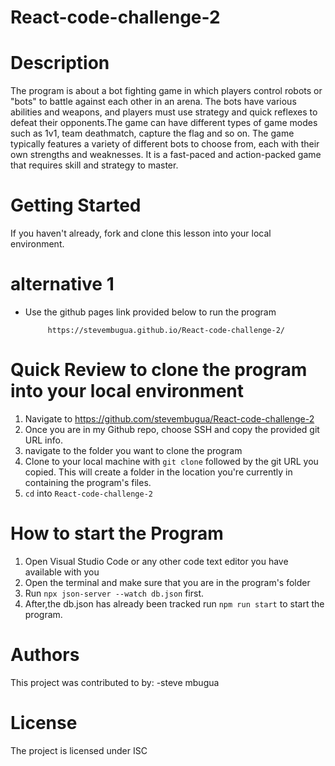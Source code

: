 # React-code-challenge-2

# Description

The program is about a bot fighting game in which players control robots or "bots" to battle against each other in an arena. The bots have various abilities and weapons, and players must use strategy and quick reflexes to defeat their opponents.The game can have different types of game modes such as 1v1, team deathmatch, capture the flag and so on. The game typically features a variety of different bots to choose from, each with their own strengths and weaknesses. It is a fast-paced and action-packed game that requires skill and strategy to master.

# Getting Started

If you haven't already, fork and clone this lesson into your local environment.

# alternative 1
- Use the github pages link provided below to run the program

           https://stevembugua.github.io/React-code-challenge-2/


# Quick Review to clone the program into your local environment

1. Navigate to https://github.com/stevembugua/React-code-challenge-2
2. Once you are in my Github repo, choose SSH and copy the provided git URL info.
3. navigate to the folder you want to clone the program
4. Clone to your local machine with `git clone` followed by the git URL you copied. This will create a folder in the location you're currently in containing the program's files.
5. `cd` into `React-code-challenge-2`

# How to start the Program

1. Open Visual Studio Code or any other code text editor you have available with you
2. Open the terminal and make sure that you are in the program's folder
3. Run `npx json-server --watch db.json` first.
4. After,the db.json has already been tracked run `npm run start` to start the program.

# Authors
This project was contributed to by:
-steve mbugua

# License
The project is licensed under ISC

